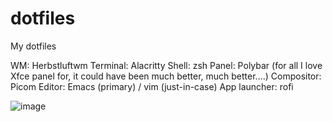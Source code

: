 # dotfiles
My dotfiles

WM: Herbstluftwm
Terminal: Alacritty
Shell: zsh
Panel: Polybar (for all I love Xfce panel for, it could have been much better, much better....)
Compositor: Picom
Editor: Emacs (primary) / vim (just-in-case)
App launcher: rofi

![image](https://github.com/breddie-normie/dotfiles/assets/127048853/fc23ed4c-7cf9-4aac-9d2a-a9f95ae3355e)
